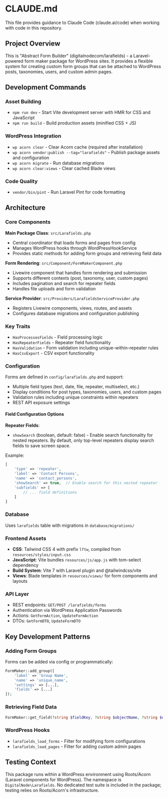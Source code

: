 # CLAUDE.md

This file provides guidance to Claude Code (claude.ai/code) when working with code in this repository.

## Project Overview

This is "Abstract Form Builder" (digitalnodecom/larafields) - a Laravel-powered form maker package for WordPress sites. It provides a flexible system for creating custom form groups that can be attached to WordPress posts, taxonomies, users, and custom admin pages.

## Development Commands

### Asset Building
- `npm run dev` - Start Vite development server with HMR for CSS and JavaScript
- `npm run build` - Build production assets (minified CSS + JS)

### WordPress Integration
- `wp acorn clear` - Clear Acorn cache (required after installation)
- `wp acorn vendor:publish --tag="larafields"` - Publish package assets and configuration
- `wp acorn migrate` - Run database migrations
- `wp acorn clear:views` - Clear cached Blade views

### Code Quality
- `vendor/bin/pint` - Run Laravel Pint for code formatting

## Architecture

### Core Components

**Main Package Class**: `src/Larafields.php`
- Central coordinator that loads forms and pages from config
- Manages WordPress hooks through WordPressHookService
- Provides static methods for adding form groups and retrieving field data

**Form Rendering**: `src/Component/FormMakerComponent.php`
- Livewire component that handles form rendering and submission
- Supports different contexts (post, taxonomy, user, custom pages)
- Includes pagination and search for repeater fields
- Handles file uploads and form validation

**Service Provider**: `src/Providers/LarafieldsServiceProvider.php`
- Registers Livewire components, views, routes, and assets
- Configures database migrations and configuration publishing

### Key Traits
- `HasProcessesFields` - Field processing logic
- `HasRepeaterFields` - Repeater field functionality
- `HasValidation` - Form validation including unique-within-repeater rules
- `HasCsvExport` - CSV export functionality

### Configuration
Forms are defined in `config/larafields.php` and support:
- Multiple field types (text, date, file, repeater, multiselect, etc.)
- Display conditions for post types, taxonomies, users, and custom pages
- Validation rules including unique constraints within repeaters
- REST API exposure settings

#### Field Configuration Options

**Repeater Fields**:
- `showSearch` (boolean, default: false) - Enable search functionality for nested repeaters. By default, only top-level repeaters display search fields to save screen space.

Example:
```php
[
    'type' => 'repeater',
    'label' => 'Contact Persons',
    'name' => 'contact_persons',
    'showSearch' => true,  // Enable search for this nested repeater
    'subfields' => [
        // ... field definitions
    ]
]
```

### Database
Uses `larafields` table with migrations in `database/migrations/`

### Frontend Assets
- **CSS**: Tailwind CSS 4 with prefix `lftw`, compiled from `resources/styles/input.css`
- **JavaScript**: Vite bundles `resources/js/app.js` with tom-select dependency
- **Build System**: Vite 7 with Laravel plugin and @tailwindcss/vite
- **Views**: Blade templates in `resources/views/` for form components and layouts

### API Layer
- REST endpoints: `GET/POST /larafields/forms`
- Authentication via WordPress Application Passwords
- Actions: `GetFormAction`, `UpdateFormAction`
- DTOs: `GetFormDTO`, `UpdateFormDTO`

## Key Development Patterns

### Adding Form Groups
Forms can be added via config or programmatically:
```php
FormMaker::add_group([
    'label' => 'Group Name',
    'name' => 'unique_name',
    'settings' => [...],
    'fields' => [...]
]);
```

### Retrieving Field Data
```php
FormMaker::get_field(?string $fieldKey, ?string $objectName, ?string $objectId)
```

### WordPress Hooks
- `larafields_load_forms` - Filter for modifying form configurations
- `larafields_load_pages` - Filter for adding custom admin pages

## Testing Context
This package runs within a WordPress environment using Roots/Acorn (Laravel components for WordPress). The namespace is `DigitalNode\Larafields`. No dedicated test suite is included in the package; testing relies on Roots/Acorn's infrastructure.